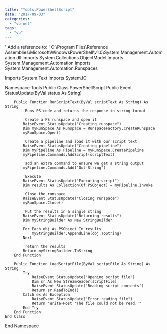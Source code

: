 ```yaml
---
title: "Tools.PowerShellScript"
date: "2017-09-03"
categories: 
  - "vb-net"
tags: 
  - "vb"
---
```


' Add a reference to:
' C:\\Program Files\\Reference Assemblies\\Microsoft\\WindowsPowerShell\\v1.0\\System.Management.Automation.dll
Imports System.Collections.ObjectModel
Imports System.Management.Automation
Imports System.Management.Automation.Runspaces
 
Imports System.Text
Imports System.IO
 
Namespace Tools
    Public Class PowerShellScript
        Public Event StatusUpdate(ByVal status As String)
 
        Public Function RunScriptText(ByVal scriptText As String) As String
            'Runs PS code and returns the response in string format

            'Create a PS runspace and open it
            RaiseEvent StatusUpdate("Creating runspace")
            Dim myRunSpace As Runspace = RunspaceFactory.CreateRunspace
            myRunSpace.Open()
 
            'Create a pipeline and load it with our script text
            RaiseEvent StatusUpdate("Creating pipeline")
            Dim myPipeline As Pipeline = myRunSpace.CreatePipeline
            myPipeline.Commands.AddScript(scriptText)
 
            'add an extra command to ensure we get a string output
            myPipeline.Commands.Add("Out-String")
 
            'Execute
            RaiseEvent StatusUpdate("Executing script")
            Dim results As Collection(Of PSObject) = myPipeline.Invoke
 
            'Close the runspace
            RaiseEvent StatusUpdate("Closing runspace")
            myRunSpace.Close()
 
            'Put the results in a single string
            RaiseEvent StatusUpdate("Returning results")
            Dim myStringBuilder As New StringBuilder
 
            For Each obj As PSObject In results
                myStringBuilder.AppendLine(obj.ToString)
            Next
 
            'return the results
            Return myStringBuilder.ToString
        End Function
 
        Public Function LoadScriptFile(ByVal scriptFile As String) As String
            Try
                RaiseEvent StatusUpdate("Opening script file")
                Dim sr As New StreamReader(scriptFile)
                RaiseEvent StatusUpdate("Reading script contents")
                Return sr.ReadToEnd()
            Catch ex As Exception
                RaiseEvent StatusUpdate("Error reading file")
                Return "Write-Host 'The file could not be read.'"
            End Try
        End Function
    End Class
End Namespace
